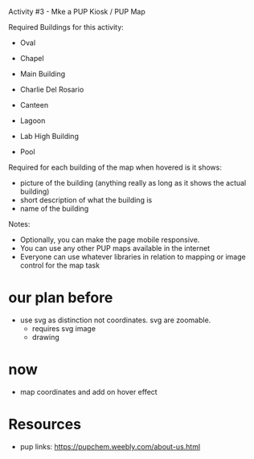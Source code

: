 Activity #3 - Mke a PUP Kiosk / PUP Map

Required Buildings for this activity:

- Oval
- Chapel
- Main Building
- Charlie Del Rosario

- Canteen
- Lagoon
- Lab High Building
- Pool

Required for each building of the map when hovered is it shows:

- picture of the building (anything really as long as it shows the actual building)
- short description of what the building is
- name of the building

Notes:

- Optionally, you can make the page mobile responsive.
- You can use any other PUP maps available in the internet
- Everyone can use whatever libraries in relation to mapping or image control for the map task

# our plan before

- use svg as distinction not coordinates. svg are zoomable.
  - requires svg image
  - drawing

# now

- map coordinates and add on hover effect

# Resources

- pup links: https://pupchem.weebly.com/about-us.html
